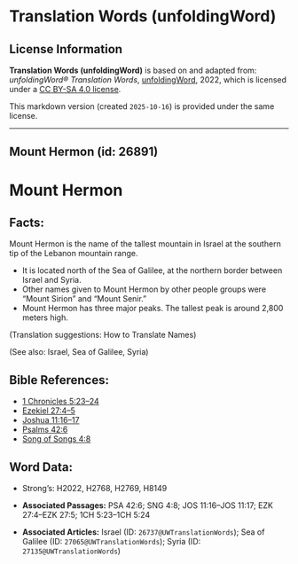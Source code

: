 # Translation Words (unfoldingWord)

## License Information

**Translation Words (unfoldingWord)** is based on and adapted from: _unfoldingWord® Translation Words_, [unfoldingWord](https://unfoldingword.org/utw), 2022, which is licensed under a [CC BY-SA 4.0 license](https://creativecommons.org/licenses/by-sa/4.0/legalcode.en).

This markdown version (created `2025-10-16`) is provided under the same license.



--------------------------------

## Mount Hermon (id: 26891)

Mount Hermon
============

Facts:
------

Mount Hermon is the name of the tallest mountain in Israel at the southern tip of the Lebanon mountain range.

* It is located north of the Sea of Galilee, at the northern border between Israel and Syria.
* Other names given to Mount Hermon by other people groups were “Mount Sirion” and “Mount Senir.”
* Mount Hermon has three major peaks. The tallest peak is around 2,800 meters high.

(Translation suggestions: How to Translate Names)

(See also: Israel, Sea of Galilee, Syria)

Bible References:
-----------------

* [1 Chronicles 5:23–24](https://ref.ly/1Chr5:23-1Chr5:24)
* [Ezekiel 27:4–5](https://ref.ly/Ezek27:4-Ezek27:5)
* [Joshua 11:16–17](https://ref.ly/Josh11:16-Josh11:17)
* [Psalms 42:6](https://ref.ly/Ps42:6)
* [Song of Songs 4:8](https://ref.ly/Song4:8)

Word Data:
----------

* Strong’s: H2022, H2768, H2769, H8149

* **Associated Passages:** PSA 42:6; SNG 4:8; JOS 11:16–JOS 11:17; EZK 27:4–EZK 27:5; 1CH 5:23–1CH 5:24
* **Associated Articles:** Israel (ID: `26737@UWTranslationWords`); Sea of Galilee (ID: `27065@UWTranslationWords`); Syria (ID: `27135@UWTranslationWords`)


